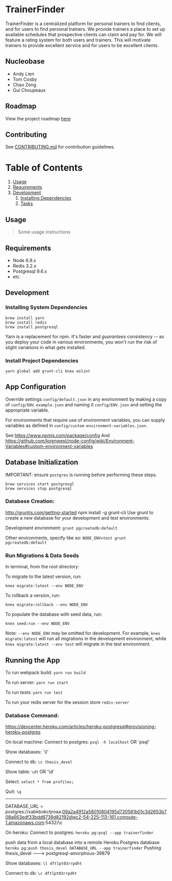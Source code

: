 # TrainerFinder

TrainerFinder is a centralized platform for personal trainers to find clients, and for users to find personal trainers. We provide trainers a place to set up available schedules that prospective clients can claim and pay for. We will feature a rating system for both users and trainers. This will motivate trainers to provide excellent service and for users to be excellent clients.

## Nucleobase

- Andy Lien
- Tom Cosby
- Chao Zeng
- Gui Choupeaux

## Roadmap

View the project roadmap [here](https://drive.google.com/open?id=10c67TZGKlYZL2NAHgN0q_6UWpl-oV2H2HMFLjHDAPnE)

## Contributing

See [CONTRIBUTING.md](CONTRIBUTING.md) for contribution guidelines.

# Table of Contents

1. [Usage](#Usage)
1. [Requirements](#requirements)
1. [Development](#development)
    1. [Installing Dependencies](#installing-dependencies)
    1. [Tasks](#tasks)

## Usage

> Some usage instructions

## Requirements

- Node 6.9.x
- Redis 3.2.x
- Postgresql 9.6.x
- etc

## Development

### Installing System Dependencies

```
brew install yarn
brew install redis
brew install postgresql
```

Yarn is a replacement for npm. It's faster and *guarantees* consistency -- as you deploy your code in various environments, you won't run the risk of slight variations in what gets installed.

### Install Project Dependencies

```
yarn global add grunt-cli knex eslint
```

## App Configuration

Override settings `config/default.json` in any environment by making a copy of `config/ENV.example.json` and naming it `config/ENV.json` and setting the appropriate variable. 

For environments that require use of environment variables, you can supply variables as defined in `config/custom-environment-variables.json`.

See https://www.npmjs.com/package/config
And https://github.com/lorenwest/node-config/wiki/Environment-Variables#custom-environment-variables

## Database Initialization

IMPORTANT: ensure `postgres` is running before performing these steps.
```
brew services start postgresql
brew services stop postgresql
```

### Database Creation:
http://gruntjs.com/getting-started
npm install -g grunt-cli
Use grunt to create a new database for your development and test environments:

Development envronment: `grunt pgcreatedb:default`

Other environments, specify like so: `NODE_ENV=test grunt pgcreatedb:default`

### Run Migrations & Data Seeds

In terminal, from the root directory:

To migrate to the latest version, run:

`knex migrate:latest --env NODE_ENV`

To rollback a version, run:

`knex migrate:rollback --env NODE_ENV`

To populate the database with seed data, run:

`knex seed:run --env NODE_ENV`

Note: `--env NODE_ENV` may be omitted for development. For example, `knex migrate:latest` will run all migrations in the development environment, while `knex migrate:latest --env test` will migrate in the test environment.

## Running the App

To run webpack build: `yarn run build`

To run server: `yarn run start`

To run tests: `yarn run test`

To run your redis server for the session store `redis-server`

### Database Command:
https://devcenter.heroku.com/articles/heroku-postgresql#provisioning-heroku-postgres

On local machine:
Connect to postgres:
`psql -h localhost` OR `psql'

Show databases:
`\l'

Connect to db:
`\c thesis_devel`

Show table:
`\dt` OR '\d'

Select:
`select * from profiles;`

Quit:
`\q`

---------------------------------------
DATABASE_URL = postgres://xabkbokctjroaa:09a2a4912a58010804195d730581b01c3d2653b708a663edf33bdd6739d82192@ec2-54-225-113-161.compute-1.amazonaws.com:5432/\c

On heroku:
Connect to postgres:
`heroku pg:psql --app trainerfinder`

push data from a local database into a remote Heroku Postgres database
`heroku pg:push thesis_devel DATABASE_URL --app trainerfinder`
Pushing thesis_devel ---> postgresql-amorphous-39879

Show databases:
`\l dftlpt03rrpdht`

Connect to db:
`\c dftlpt03rrpdht`



